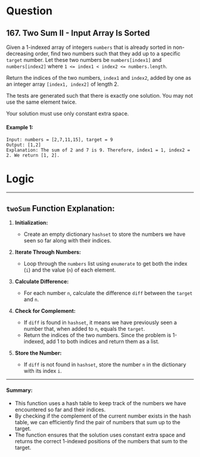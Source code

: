 # Question
## 167. Two Sum II - Input Array Is Sorted

Given a 1-indexed array of integers `numbers` that is already sorted in non-decreasing order, find two numbers such that they add up to a specific `target` number. Let these two numbers be `numbers[index1]` and `numbers[index2]` where `1 <= index1 < index2 <= numbers.length`.

Return the indices of the two numbers, `index1` and `index2`, added by one as an integer array `[index1, index2]` of length 2.

The tests are generated such that there is exactly one solution. You may not use the same element twice.

Your solution must use only constant extra space.

#### Example 1:
```
Input: numbers = [2,7,11,15], target = 9
Output: [1,2]
Explanation: The sum of 2 and 7 is 9. Therefore, index1 = 1, index2 = 2. We return [1, 2].
```

# Logic
---

## `twoSum` Function Explanation:

1. **Initialization:**
   - Create an empty dictionary `hashset` to store the numbers we have seen so far along with their indices.

2. **Iterate Through Numbers:**
   - Loop through the `numbers` list using `enumerate` to get both the index (`i`) and the value (`n`) of each element.

3. **Calculate Difference:**
   - For each number `n`, calculate the difference `diff` between the `target` and `n`.

4. **Check for Complement:**
   - If `diff` is found in `hashset`, it means we have previously seen a number that, when added to `n`, equals the `target`.
   - Return the indices of the two numbers. Since the problem is 1-indexed, add 1 to both indices and return them as a list.

5. **Store the Number:**
   - If `diff` is not found in `hashset`, store the number `n` in the dictionary with its index `i`.

---

#### Summary:

- This function uses a hash table to keep track of the numbers we have encountered so far and their indices.
- By checking if the complement of the current number exists in the hash table, we can efficiently find the pair of numbers that sum up to the target.
- The function ensures that the solution uses constant extra space and returns the correct 1-indexed positions of the numbers that sum to the target.